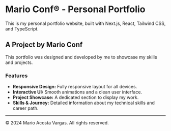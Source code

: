 # Mario Conf® - Personal Portfolio

This is my personal portfolio website, built with Next.js, React, Tailwind CSS, and TypeScript.

## A Project by Mario Conf

This portfolio was designed and developed by me to showcase my skills and projects.

### Features

*   **Responsive Design:** Fully responsive layout for all devices.
*   **Interactive UI:** Smooth animations and a clean user interface.
*   **Project Showcase:** A dedicated section to display my work.
*   **Skills & Journey:** Detailed information about my technical skills and career path.

---

© 2024 Mario Acosta Vargas. All rights reserved.
